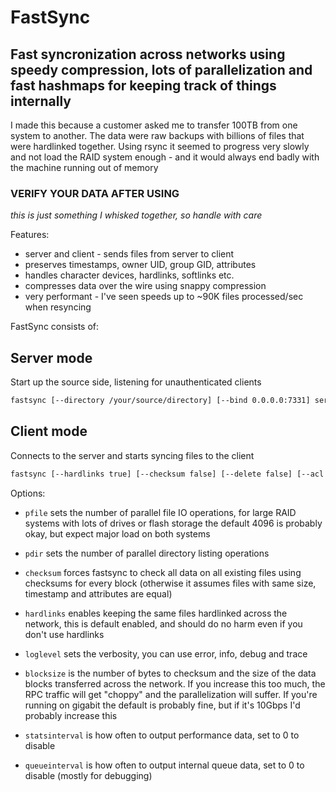 # FastSync

## Fast syncronization across networks using speedy compression, lots of parallelization and fast hashmaps for keeping track of things internally

I made this because a customer asked me to transfer 100TB from one system to another. The data were raw backups with billions of files that were hardlinked together. Using rsync it seemed to progress very slowly and not load the RAID system enough - and it would always end badly with the machine running out of memory

### VERIFY YOUR DATA AFTER USING

*this is just something I whisked together, so handle with care*

Features:

- server and client - sends files from server to client
- preserves timestamps, owner UID, group GID, attributes
- handles character devices, hardlinks, softlinks etc.
- compresses data over the wire using snappy compression
- very performant - I've seen speeds up to ~90K files processed/sec when resyncing

FastSync consists of:

## Server mode

Start up the source side, listening for unauthenticated clients

```bash
fastsync [--directory /your/source/directory] [--bind 0.0.0.0:7331] server
```

## Client mode

Connects to the server and starts syncing files to the client

```bash
fastsync [--hardlinks true] [--checksum false] [--delete false] [--acl true] [--pfile 4096] [--pdir 512] [--loglevel info] [--blocksize 131072] [--statsinterval 5] [--queueinterval 30] [--directory /your/target/directory] [--bind serverip:7331] client
```

Options:

- ```pfile``` sets the number of parallel file IO operations, for large RAID systems with lots of drives or flash storage the default 4096 is probably okay, but expect major load on both systems
- ```pdir``` sets the number of parallel directory listing operations

- ```checksum``` forces fastsync to check all data on all existing files using checksums for every block (otherwise it assumes files with same size, timestamp and attributes are equal)

- ```hardlinks``` enables keeping the same files hardlinked across the network, this is default enabled, and should do no harm even if you don't use hardlinks

- ```loglevel``` sets the verbosity, you can use error, info, debug and trace

- ```blocksize``` is the number of bytes to checksum and the size of the data blocks transferred across the network. If you increase this too much, the RPC traffic will get "choppy" and the parallelization will suffer. If you're running on gigabit the default is probably fine, but if it's 10Gbps I'd probably increase this

- ```statsinterval``` is how often to output performance data, set to 0 to disable

- ```queueinterval``` is how often to output internal queue data, set to 0 to disable (mostly for debugging)
